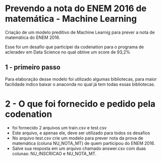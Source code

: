 # Prevendo a nota do ENEM 2016 de matemática - Machine Learning 

Criação de um modelo preditivo de Machine Learnig para prever a nota de matemática do ENEM 2016.  

Esse foi um desafio que participei da codenation para o programa de acleradev em Data Science no qual obtive um score de 93,2% 

## 1 - primeiro passo 
 Para elaboração desse modelo foi utilizado algumas bibliotecas, para maior facilidade indico baixar o anaconda no qual já tem todas essas bibliotecas.

 # 2 - O que foi fornecido  e pedido pela codenation

- foi fornecido 2 arquivos um train.csv e test.csv
- Este arquivo, e apenas ele, deve ser utilizado para todos os desafios
- No arquivo test.csv crie um modelo para prever nota da prova de matemática (coluna NU_NOTA_MT) de quem participou do ENEM 2016.
- Salve sua resposta em um arquivo chamado answer.csv com duas colunas: NU_INSCRICAO e NU_NOTA_MT.